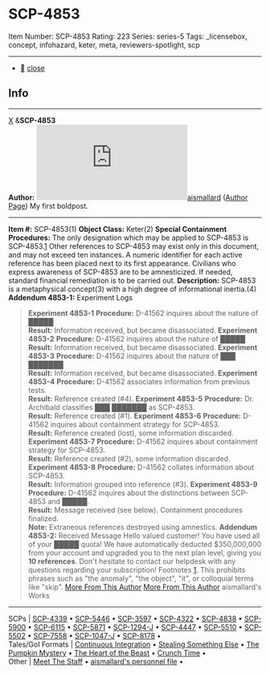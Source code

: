 # SCP-4853
Item Number: SCP-4853
Rating: 223
Series: series-5
Tags: _licensebox, concept, infohazard, keter, meta, reviewers-spotlight, scp

---

  * [](javascript:;)
[close](javascript:;)
## Info
* * *
[X](javascript:;)
&**SCP-4853**  
**Author:** [![aismallard](https://www.wikidot.com/avatar.php?userid=4598089&amp;size=small&amp;timestamp=1725332705)](http://www.wikidot.com/user:info/aismallard)[aismallard](http://www.wikidot.com/user:info/aismallard) ([Author Page](/aismallard))
My first boldpost.
* * *

**Item #:** SCP-4853(1)
**Object Class:** Keter(2)
**Special Containment Procedures:** The only designation which may be applied to SCP-4853 is SCP-4853.[1](javascript:;) Other references to SCP-4853 may exist only in this document, and may not exceed ten instances. A numeric identifier for each active reference has been placed next to its first appearance.
Civilians who express awareness of SCP-4853 are to be amnesticized. If needed, standard financial remediation is to be carried out.
**Description:** SCP-4853 is a metaphysical concept(3) with a high degree of informational inertia.(4)
**Addendum 4853-1:** Experiment Logs
> **Experiment 4853-1**
> **Procedure:** D-41562 inquires about the nature of █████  
>  **Result:** Information received, but became disassociated.
> **Experiment 4853-2**
> **Procedure:** D-41562 inquires about the nature of █████  
>  **Result:** Information received, but became disassociated.
> **Experiment 4853-3**
> **Procedure:** D-41562 inquires about the nature of ███ ███████  
>  **Result:** Information received, but became disassociated.
> **Experiment 4853-4**
> **Procedure:** D-41562 associates information from previous tests.  
>  **Result:** Reference created (#4).
> **Experiment 4853-5**
> **Procedure:** Dr. Archibald classifies ███ ███████ as SCP-4853.  
>  **Result:** Reference created (#1).
> **Experiment 4853-6**
> **Procedure:** D-41562 inquires about containment strategy for SCP-4853.  
>  **Result:** Reference created (lost), some information discarded.
> **Experiment 4853-7**
> **Procedure:** D-41562 inquires about containment strategy for SCP-4853.  
>  **Result:** Reference created (#2), some information discarded.
> **Experiment 4853-8**
> **Procedure:** D-41562 collates information about SCP-4853.  
>  **Result:** Information grouped into reference (#3).
> **Experiment 4853-9**
> **Procedure:** D-41562 inquires about the distinctions between SCP-4853 and █████.  
>  **Result:** Message received (see below). Containment procedures finalized.  
>  **Note:** Extraneous references destroyed using amnestics.
**Addendum 4853-2:** Received Message
> Hello valued customer!
> You have used all of your █████ quota! We have automatically deducted $350,000,000 from your account and upgraded you to the next plan level, giving you **10 references**.
> Don't hesitate to contact our helpdesk with any questions regarding your subscription!
Footnotes
[1](javascript:;). This prohibits phrases such as "the anomaly", "the object", "it", or colloquial terms like "skip".
[More From This Author](javascript:;)
[More From This Author](javascript:;)
aismallard's Works  
---  
SCPs |  [SCP-4339](/scp-4339) • [SCP-5446](/scp-5446) • [SCP-3597](/scp-3597) • [SCP-4322](/scp-4322) • [SCP-4838](/scp-4838) • [SCP-5900](/scp-5900) • [SCP-6115](/scp-6115) • [SCP-5871](/scp-5871) • [SCP-1294-J](/scp-1294-j) • [SCP-4447](/scp-4447) • [SCP-5510](/scp-5510) • [SCP-5502](/scp-5502) • [SCP-7558](/scp-7558) • [SCP-1047-J](/scp-1047-j) • [SCP-8178](/scp-8178) •  
Tales/GoI Formats |  [Continuous Integration](/continuous-integration) • [Stealing Something Else](/stealing-something-else) • [The Pumpkin Mystery](/pumpkin-mystery) • [The Heart of the Beast](/heart-of-the-beast) • [Crunch Time](/crunch-time) •  
Other |  [Meet The Staff](/meet-the-staff) • [aismallard's personnel file](/aismallard) •